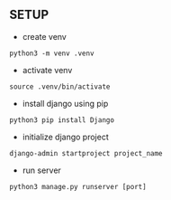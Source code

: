 ## SETUP

- create venv

```
python3 -m venv .venv
```

- activate venv

```
source .venv/bin/activate
```

- install django using pip
```
python3 pip install Django
```

- initialize django project

```
django-admin startproject project_name
```

- run server

```
python3 manage.py runserver [port]
```
